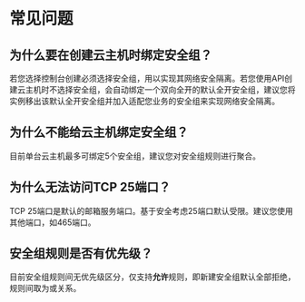 # 常见问题

## 为什么要在创建云主机时绑定安全组？
若您选择控制台创建必须选择安全组，用以实现其网络安全隔离。若您使用API创建云主机时不选择安全组，会自动绑定一个双向全开的默认全开安全组，建议您将实例移出该默认全开安全组并加入适配您业务的安全组来实现网络安全隔离。

## 为什么不能给云主机绑定安全组？
目前单台云主机最多可绑定5个安全组，建议您对安全组规则进行聚合。

## 为什么无法访问TCP 25端口？
TCP 25端口是默认的邮箱服务端口。基于安全考虑25端口默认受限。建议您使用其他端口，如465端口。

## 安全组规则是否有优先级？
目前安全组规则间无优先级区分，仅支持**允许**规则，即新建安全组默认全部拒绝，规则间取为或关系。
